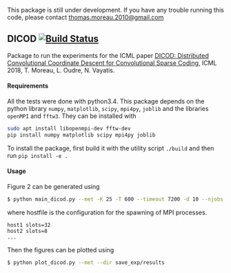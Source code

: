 This package is still under development. If you have any trouble running this code, please contact <thomas.moreau.2010@gmail.com>


## DICOD  [![Build Status](https://travis-ci.org/tomMoral/Dicod.svg?branch=master)](https://travis-ci.org/tomMoral/Dicod)

Package to run the experiments for the ICML paper [DICOD: Distributed Convolutional Coordinate Descent for Convolutional Sparse Coding](http://proceedings.mlr.press/v80/moreau18a.html), ICML 2018, T. Moreau, L. Oudre, N. Vayatis.

#### Requirements

All the tests were done with python3.4.
This package depends on the python library `numpy`, `matplotlib`, `scipy`, `mpi4py`, `joblib`
and the libraries `openMPI` and `fftw3`.
They can be installed with

```bash
sudo apt install libopenmpi-dev fftw-dev
pip install numpy matplotlib scipy mpi4py joblib
```

To install the package, first build it with the utility script `./build` and then run `pip install -e .`

#### Usage

Figure 2 can be generated using
```bash
$ python main_dicod.py --met -K 25 -T 600 --timeout 7200 -d 10 --njobs 60 --hostfile hostfile --exp results
```

where hostfile is the configuration for the spawning of MPI processes.

```
host1 slots=32
host2 slots=8
...
```

Then the figures can be plotted using
```bash
$ python plot_dicod.py --met --dir save_exp/results
```

